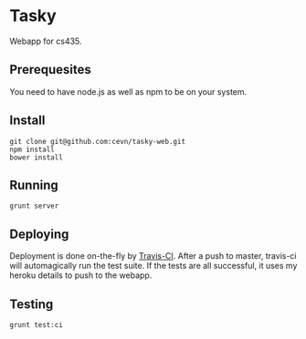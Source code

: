 # Tasky 

Webapp for cs435. 


## Prerequesites

You need to have node.js as well as npm to be on your system. 

## Install

    git clone git@github.com:cevn/tasky-web.git 
    npm install
    bower install

## Running

    grunt server

## Deploying 

Deployment is done on-the-fly by [Travis-CI](travis-ci.org). After
a push to master, travis-ci will automagically run the test suite. If
the tests are all successful, it uses my heroku details to push to the webapp. 

## Testing 

    grunt test:ci
